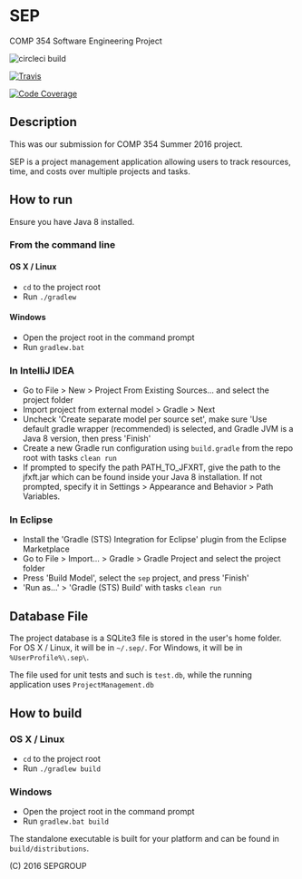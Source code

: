 # SEP
COMP 354 Software Engineering Project

![circleci build](https://circleci.com/gh/sepgroup/sep.svg?style=shield&circle-token=d385fd0d02f477f4d43e017b70f88964b600578d)

[![Travis](https://img.shields.io/travis/sepgroup/sep.svg?maxAge=2592000)](https://travis-ci.org/sepgroup/sep)

[![Code Coverage](https://img.shields.io/codecov/c/github/sepgroup/sep/master.svg)](https://codecov.io/github/sepgroup/sep?branch=master)

## Description
This was our submission for COMP 354 Summer 2016 project.

SEP is a project management application allowing users to track resources, time, and costs over multiple projects and tasks.

## How to run
Ensure you have Java 8 installed.
### From the command line
#### OS X / Linux
 - `cd` to the project root
 - Run `./gradlew`

#### Windows
 - Open the project root in the command prompt
 - Run `gradlew.bat`

### In IntelliJ IDEA
 - Go to File > New > Project From Existing Sources... and select the project folder
 - Import project from external model > Gradle > Next
 - Uncheck 'Create separate model per source set', make sure 'Use default gradle wrapper (recommended) is selected, and Gradle JVM is a Java 8 version, then press 'Finish'
 - Create a new Gradle run configuration using `build.gradle` from the repo root with tasks `clean run`
 - If prompted to specify the path PATH_TO_JFXRT, give the path to the jfxft.jar which can be found inside your Java 8 installation. If not prompted, specify it in Settings > Appearance and Behavior > Path Variables.

### In Eclipse
- Install the 'Gradle (STS) Integration for Eclipse' plugin from the Eclipse Marketplace
- Go to File > Import... > Gradle > Gradle Project and select the project folder
- Press 'Build Model', select the `sep` project, and press 'Finish'
- 'Run as...' > 'Gradle (STS) Build' with tasks `clean run`

## Database File
The project database is a SQLite3 file is stored in the user's home folder.
For OS X / Linux, it will be in ```~/.sep/```.
For Windows, it will be in ```%UserProfile%\.sep\```.

The file used for unit tests and such is ```test.db```, while the running application uses ```ProjectManagement.db```

## How to build
### OS X / Linux
 - `cd` to the project root
 - Run `./gradlew build`

### Windows
 - Open the project root in the command prompt
 - Run `gradlew.bat build`

The standalone executable is built for your platform and can be found in `build/distributions`.


(C) 2016 SEPGROUP
